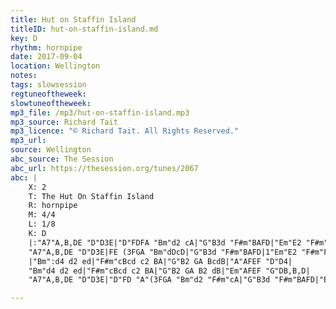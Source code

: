 ```yaml
---
title: Hut on Staffin Island
titleID: hut-on-staffin-island.md
key: D
rhythm: hornpipe
date: 2017-09-04
location: Wellington
notes:
tags: slowsession 
regtuneoftheweek:
slowtuneoftheweek:
mp3_file: /mp3/hut-on-staffin-island.mp3
mp3_source: Richard Tait
mp3_licence: "© Richard Tait. All Rights Reserved."
mp3_url:
source: Wellington
abc_source: The Session
abc_url: https://thesession.org/tunes/2067
abc: |
    X: 2
    T: The Hut On Staffin Island
    R: hornpipe
    M: 4/4
    L: 1/8
    K: D
    |:"A7"A,B,DE "D"D3E|"D"FDFA "Bm"d2 cA|"G"B3d "F#m"BAFD|"Em"E2 "F#m"FE "G"DB,B,D|
    "A7"A,B,DE "D"D3E|FE (3FGA "Bm"dDcD|"G"B3d "F#m"BAFD|1"Em"E2 "F#m"FE "G"D3B,:|2"A7"E2 "D/F#"FE "D"D2 FA||
    |"Bm":d4 d2 ed|"F#m"cBcd c2 BA|"G"B2 GA BcdB|"A"AFEF "D"D4|
    "Bm"d4 d2 ed|"F#m"cBcd c2 BA|"G"B2 GA B2 dB|"Em"AFEF "G"DB,B,D|
    "A7"A,B,DE "D"D3E|"D"FD "A"(3FGA "Bm"d2 "F#m"cA|"G"B3d "F#m"BAFD|"Em"E2 "F#m"FE "D"D4||

---
```

